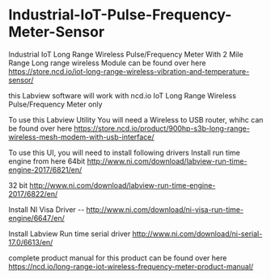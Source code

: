 # Industrial-IoT-Pulse-Frequency-Meter-Sensor

Industrial IoT Long Range Wireless Pulse/Frequency Meter With 2 Mile Range Long range wireless Module can be found over here https://store.ncd.io/iot-long-range-wireless-vibration-and-temperature-sensor/

this Labview software will work with ncd.io IoT Long Range Wireless Pulse/Frequency Meter only

To use this Labview Utility You will need a Wireless to USB router, whihc can be found over here https://store.ncd.io/product/900hp-s3b-long-range-wireless-mesh-modem-with-usb-interface/

To use this UI, you will need to install following drivers Install run time engine from here 64bit http://www.ni.com/download/labview-run-time-engine-2017/6821/en/

32 bit http://www.ni.com/download/labview-run-time-engine-2017/6822/en/

Install NI Visa Driver -- http://www.ni.com/download/ni-visa-run-time-engine/6647/en/

Install Labview Run time serial driver http://www.ni.com/download/ni-serial-17.0/6613/en/


complete product manual for this product can be found over here https://ncd.io/long-range-iot-wireless-frequency-meter-product-manual/
